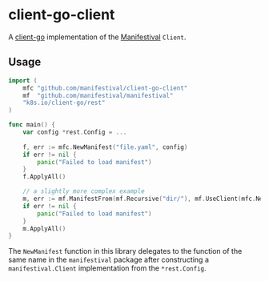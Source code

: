 # client-go-client

A [client-go](https://github.com/kubernetes/client-go) implementation
of the [Manifestival](https://github.com/manifestival/manifestival)
`Client`.

Usage
-----

```go
import (
    mfc "github.com/manifestival/client-go-client"
    mf  "github.com/manifestival/manifestival"
    "k8s.io/client-go/rest"
)

func main() {
    var config *rest.Config = ...
    
    f, err := mfc.NewManifest("file.yaml", config)
    if err != nil {
        panic("Failed to load manifest")
    }
    f.ApplyAll()

    // a slightly more complex example
    m, err := mf.ManifestFrom(mf.Recursive("dir/"), mf.UseClient(mfc.NewClient(config)))
    if err != nil {
        panic("Failed to load manifest")
    }
    m.ApplyAll()
}
```

The `NewManifest` function in this library delegates to the function
of the same name in the `manifestival` package after constructing a
`manifestival.Client` implementation from the `*rest.Config`.

